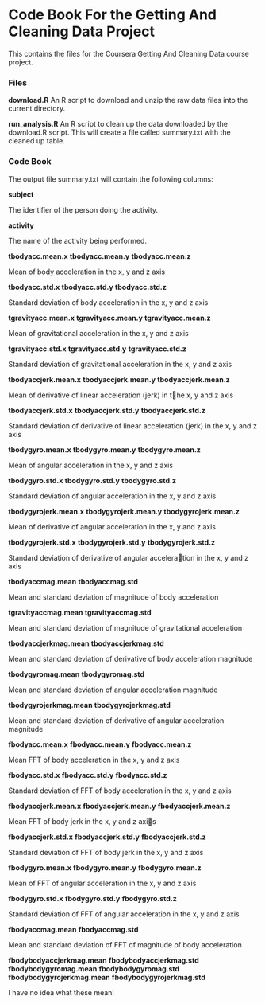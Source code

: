 Code Book For the Getting And Cleaning Data Project
===================================================

This contains the files for the Coursera Getting And Cleaning Data course project.

### Files

**download.R**
An R script to download and unzip the raw data files into the current directory.  

**run_analysis.R**
An R script to clean up the data downloaded by the download.R script.
This will create a file called summary.txt with the cleaned up table.

### Code Book

The output file summary.txt will contain the following columns:

**subject**

The identifier of the person doing the activity.

**activity**

The name of the activity being performed.

**tbodyacc.mean.x**
**tbodyacc.mean.y**
**tbodyacc.mean.z**

Mean of body acceleration in the x, y and z axis

**tbodyacc.std.x**
**tbodyacc.std.y**
**tbodyacc.std.z**

Standard deviation of body acceleration in the x, y and z axis

**tgravityacc.mean.x**
**tgravityacc.mean.y**
**tgravityacc.mean.z**

Mean of gravitational acceleration in the x, y and z axis

**tgravityacc.std.x**
**tgravityacc.std.y**
**tgravityacc.std.z**

Standard deviation of gravitational acceleration in the x, y and z axis

**tbodyaccjerk.mean.x**
**tbodyaccjerk.mean.y**
**tbodyaccjerk.mean.z**

Mean of derivative of linear acceleration (jerk) in the x, y and z axis

**tbodyaccjerk.std.x**
**tbodyaccjerk.std.y**
**tbodyaccjerk.std.z**

Standard deviation  of derivative of linear acceleration (jerk) in the x, y and z axis

**tbodygyro.mean.x**
**tbodygyro.mean.y**
**tbodygyro.mean.z**

Mean of angular acceleration in the x, y and z axis

**tbodygyro.std.x**
**tbodygyro.std.y**
**tbodygyro.std.z**

Standard deviation of angular acceleration in the x, y and z axis

**tbodygyrojerk.mean.x**
**tbodygyrojerk.mean.y**
**tbodygyrojerk.mean.z**

Mean of derivative of angular acceleration in the x, y and z axis

**tbodygyrojerk.std.x**
**tbodygyrojerk.std.y**
**tbodygyrojerk.std.z**

Standard deviation of derivative of angular acceleration in the x, y and z axis

**tbodyaccmag.mean**
**tbodyaccmag.std**

Mean and standard deviation of magnitude of body acceleration

**tgravityaccmag.mean**
**tgravityaccmag.std**

Mean and standard deviation of magnitude of gravitational acceleration 

**tbodyaccjerkmag.mean**
**tbodyaccjerkmag.std**

Mean and standard deviation of derivative of body acceleration magnitude

**tbodygyromag.mean**
**tbodygyromag.std**

Mean and standard deviation of angular acceleration magnitude

**tbodygyrojerkmag.mean**
**tbodygyrojerkmag.std**

Mean and standard deviation of derivative of angular acceleration magnitude

**fbodyacc.mean.x**
**fbodyacc.mean.y**
**fbodyacc.mean.z**

Mean FFT of body acceleration in the x, y and z axis

**fbodyacc.std.x**
**fbodyacc.std.y**
**fbodyacc.std.z**

Standard deviation of FFT of body acceleration in the x, y and z axis

**fbodyaccjerk.mean.x**
**fbodyaccjerk.mean.y**
**fbodyaccjerk.mean.z**

Mean FFT of body jerk in the x, y and z axis

**fbodyaccjerk.std.x**
**fbodyaccjerk.std.y**
**fbodyaccjerk.std.z**

Standard deviation of FFT of body jerk in the x, y and z axis

**fbodygyro.mean.x**
**fbodygyro.mean.y**
**fbodygyro.mean.z**

Mean of FFT of angular acceleration in the x, y and z axis

**fbodygyro.std.x**
**fbodygyro.std.y**
**fbodygyro.std.z**

Standard deviation of FFT of angular acceleration in the x, y and z axis

**fbodyaccmag.mean**
**fbodyaccmag.std**

Mean and standard deviation of FFT of magnitude of body acceleration

**fbodybodyaccjerkmag.mean**
**fbodybodyaccjerkmag.std**
**fbodybodygyromag.mean**
**fbodybodygyromag.std**
**fbodybodygyrojerkmag.mean**
**fbodybodygyrojerkmag.std**

I have no idea what these mean!  
